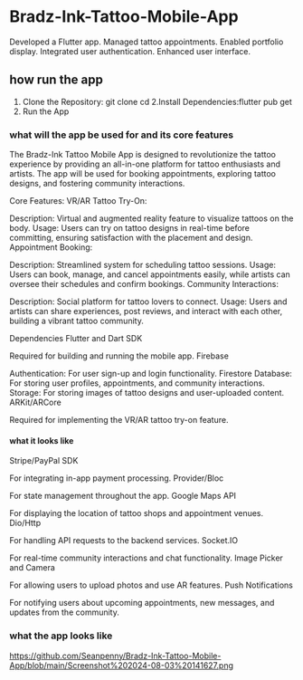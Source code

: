 # Bradz-Ink-Tattoo-Mobile-App
Developed a Flutter app. Managed tattoo appointments. Enabled portfolio display. Integrated user authentication. Enhanced user interface.

## how run the app
1. Clone the Repository: git clone <your-repository-url>
cd <your-repository-folder>
2.Install Dependencies:flutter pub get
3.  Run the App

### what will the app be used for and its core features
 The Bradz-Ink Tattoo Mobile App is designed to revolutionize the tattoo experience by 
 providing an all-in-one platform for tattoo enthusiasts and artists. The app will be used for 
 booking appointments, exploring tattoo designs, and fostering community interactions.

 Core Features:
VR/AR Tattoo Try-On:

Description: Virtual and augmented reality feature to visualize tattoos on the body.
Usage: Users can try on tattoo designs in real-time before committing, ensuring satisfaction  with the placement and design.
Appointment Booking:

Description: Streamlined system for scheduling tattoo sessions.
Usage: Users can book, manage, and cancel appointments easily, while artists can oversee their schedules and confirm bookings.
Community Interactions:

Description: Social platform for tattoo lovers to connect.
Usage: Users and artists can share experiences, post reviews, and interact with each other, building a vibrant tattoo community.


Dependencies
Flutter and Dart SDK

Required for building and running the mobile app.
Firebase

Authentication: For user sign-up and login functionality.
Firestore Database: For storing user profiles, appointments, and community interactions.
Storage: For storing images of tattoo designs and user-uploaded content.
ARKit/ARCore

Required for implementing the VR/AR tattoo try-on feature.

#### what it looks like
Stripe/PayPal SDK

For integrating in-app payment processing.
Provider/Bloc

For state management throughout the app.
Google Maps API

For displaying the location of tattoo shops and appointment venues.
Dio/Http

For handling API requests to the backend services.
Socket.IO

For real-time community interactions and chat functionality.
Image Picker and Camera

For allowing users to upload photos and use AR features.
Push Notifications

For notifying users about upcoming appointments, new messages, and updates from the community.

### what the app looks like
https://github.com/Seanpenny/Bradz-Ink-Tattoo-Mobile-App/blob/main/Screenshot%202024-08-03%20141627.png





 

   
